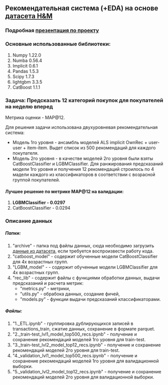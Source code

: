 ## Рекомендательная система (+EDA) на основе [датасета H&M](https://www.kaggle.com/competitions/h-and-m-personalized-fashion-recommendations)

### Подробная [презентация по проекту](https://docs.google.com/presentation/d/1tfh8iZZZ1sbf3mtkmAQ1Iaqj4__Q3-YToo31DbVIq0A/edit?usp=sharing)

### Основные использованные библиотеки:
1. Numpy 1.22.0
2. Numba 0.56.4
3. Implicit 0.6.1
4. Pandas 1.5.3
5. Scipy 1.7.3
6. lightgbm 3.3.5
7. CatBoost 1.1.1

### Задача: Предсказать 12 категорий покупок для покупателей на неделю вперед
Метрика оценки - MAP@12.

Для решения задачи использована двухуровневая рекомендательная система:
- Модель 1го уровня - ансамбль моделей ALS implicit OwnRec + user-user + item-item. Выдет список из 500 рекомендаций для каждого покупателя.
- Модель 2го уровня - в качестве моделей 2го уровня были взяты CatBoostClassifier и LGBMClassifier. Для ранжирования предсказаний модели 1го уровня и получения 12 рекомендаций строилось по 4 мадели каждого из классификаторов в соответствии с возрасной группой покупателей.

#### Лучшее решение по метрике MAP@12 на валидации:
1. **LGBMClassifier     - 0.0297**
2. CatBoostClassifier - 0.0294

### Описание данных
##### Папки:
1. "archive" - папка под файлы данных, сюда необходимо загрузить [данные из датасета](https://www.kaggle.com/competitions/h-and-m-personalized-fashion-recommendations/data), если требуется воспроизвести работу кода.
2. "catboost_model" - содержит обученные модели CatBoostClassifier для 4х возрастных групп.
3. "LGBM_model" -  - содержит обученные модели LGBMClassifier для 4х возрастных групп.
4. "rec_lib" - содержит файлы с функциями обработки данных, выдачи предсказаний и расчета метрик:
	- "metrics.py" - метрики,
	- "utils.py" - обрабока данных, создание фичей,
	- "models.py" - функции выдачи предсказаний классификаторами.
##### Файлы:
1. "1._ETL.ipynb" - группировка дублирующихся записей в transactions_train, сжатие данных, сохранение в формате parquet.
2. "2._train-test_lvl1_model_top500_recs.ipynb" - получение и сохранение рекомендаций моделей 1го уровня для train-test.
3. "3._train-test_lvl2_model_top12_recs.ipynb" - получение и сохранение рекомендаций моделей 2го уровня для train-test.
4. "4._validation_lvl1_model_top500_recs.ipynb" - получение и сохранение рекомендаций моделей 1го уровня для валидационной выборки.
5. "5._validation_lvl2_model_top12_recs.ipynb" - получение и сохранение рекомендаций моделей 2го уровня для валидационной выборки.